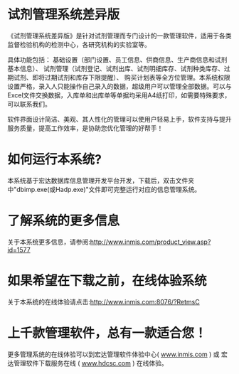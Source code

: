 # 试剂管理系统差异版

《试剂管理系统差异版》是针对试剂管理而专门设计的一款管理软件，适用于各类监督检验机构的检测中心，各研究机构的实验室等。 

具体功能包括：  基础设置（部门设置、员工信息、供商信息、生产商信息和试剂基本信息）、  试剂管理（试剂登记、试剂出库、试剂明细库存、试剂种类库存、过期试剂、即将过期试剂和库存下限提醒）、  购买计划表等全方位管理。本系统权限设置严格，录入人只能操作自己录入的数据，超级用户可以管理全部数据。可以与Excel文件交换数据，入库单和出库单等单据均采用A4纸打印，如需要特殊要求，可以联系我们。

 软件界面设计简洁、美观、其人性化的管理可以使用户轻易上手，软件支持与提升服务质量，提高工作效率，是协助您优化管理的好帮手！

# 如何运行本系统?

本系统基于宏达数据库信息管理开发平台开发，下载后，双击文件夹中"dbimp.exe(或Hadp.exe)"文件即可完整运行对应的信息管理系统。

# 了解系统的更多信息

关于本系统更多信息，请参阅:http://www.inmis.com/product_view.asp?id=1577

# 如果希望在下载之前，在线体验系统

关于本系统的在线体验请点击:http://www.inmis.com:8076/?RetmsC

# 上千款管理软件，总有一款适合您！

更多管理系统的在线体验可以到宏达管理软件体验中心( www.inmis.com ) 或 宏达管理软件下载服务在线 ( www.hdcsc.com ) 在线体验。


